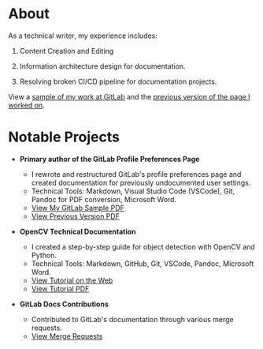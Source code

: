 # About 

As a technical writer, my experience includes:

1. Content Creation and Editing

2. Information architecture design for documentation.

3. Resolving broken CI/CD pipeline for documentation projects.

View a [sample of my work at GitLab](https://drive.google.com/file/d/1PdCjoOhWA09tjMIOXxCYRIw_IinNkFlP/view?usp=sharing) and the [previous version of the page I worked on](https://drive.google.com/file/d/1wnEYDtvtqUdvyXOx7uBmJXtDsHPeH5wo/view?usp=drive_link).

# Notable Projects

- **Primary author of the GitLab Profile Preferences Page**
   - I rewrote and restructured GitLab's profile preferences page and created documentation for previously undocumented user settings.
   - Technical Tools: Markdown, Visual Studio Code (VSCode), Git, Pandoc for PDF conversion, Microsoft Word.
   - [View My GitLab Sample PDF](https://drive.google.com/file/d/1PdCjoOhWA09tjMIOXxCYRIw_IinNkFlP/view?usp=sharing)
   - [View Previous Version PDF](https://drive.google.com/file/d/1wnEYDtvtqUdvyXOx7uBmJXtDsHPeH5wo/view?usp=drive_link)

- **OpenCV Technical Documentation**
   - I created a step-by-step guide for object detection with OpenCV and Python.
   - Technical Tools: Markdown, GitHub, Git, VSCode, Pandoc, Microsoft Word.
   - [View Tutorial on the Web](link_to_opencv_tutorial_sample)
   - [View Tutorial PDF](https://drive.google.com/file/d/1HmIrnsBUDaZrmq5XEq7JUw_jgDyPe4u2/view?usp=drive_link)

- **GitLab Docs Contributions**
   - Contributed to GitLab's documentation through various merge requests.
   - [View Merge Requests](https://gitlab.com/dashboard/merge_requests?scope=all&state=merged&assignee_username=alexandralicht0)

